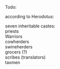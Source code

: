 Todo:  

according to Herodotus:  

seven inheritable castes:  
priests  
Warriors  
cowherders  
swineherders  
grocers (?)  
scribes (translators)  
taxmen  